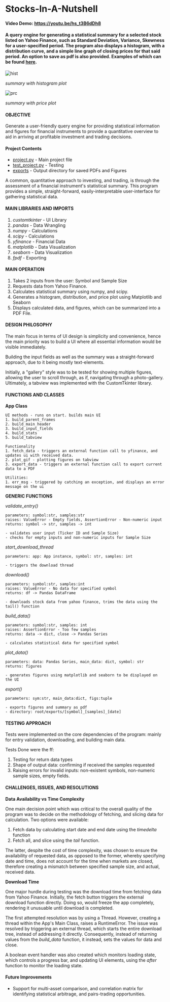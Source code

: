 # Stocks-In-A-Nutshell

#### Video Demo: https://youtu.be/hs_t3B6dDh8

#### A query engine for generating a statistical summary for a selected stock listed on Yahoo Finance, such as Standard Deviation, Variance, Skewness for a user-specified period. The program also displays a histogram, with a distribution curve, and a simple line graph of closing prices for that said period. An option to save as pdf is also provided. Examples of which can be found [here]().

![hist](https://github.com/alfarasjb/Stocks-In-A-Nutshell/assets/72119101/27109270-46e3-4d6f-88b7-dcd8f3ed505a)

_summary with histogram plot_


![prc](https://github.com/alfarasjb/Stocks-In-A-Nutshell/assets/72119101/d5d18669-c7f1-4e05-b701-9202690cfd77)

_summary with price plot_

#### **OBJECTIVE**
Generate a user-friendly query engine for providing statistical information and figures for financial instruments to provide a quantitative overview to aid in arriving at profitable investment and trading decisions.

#### Project Contents 
- [project.py]() - Main project file 
- [test_project.py]() - Testing 
- [exports]() - Output directory for saved PDFs and Figures


A common, quantitative approach to investing, and trading, is through the assessment of a financial instrument's statistical summary. This program provides a simple, straight-forward, easily-interpretable user-interface for gathering statistical data. 

#### **MAIN LIBRARIES AND IMPORTS**
1. _customtkinter_ - UI Library
2. _pandas_ - Data Wrangling
3. _numpy_ - Calculations
4. _scipy_ - Calculations
5. _yfinance_ - Financial Data
6. _matplotlib_ - Data Visualization
7. _seaborn_ - Data Visualization
8. _fpdf_ - Exporting

#### **MAIN OPERATION**
1. Takes 2 inputs from the user: Symbol and Sample Size
2. Requests data from Yahoo Finance.
3. Calculates statistical summary using numpy, and scipy. 
4. Generates a histogram, distribution, and price plot using Matplotlib and Seaborn
5. Displays calculated data, and figures, which can be summarized into a PDF File. 

#### **DESIGN PHILOSOPHY**
The main focus in terms of UI design is simplicity and convenience, hence the main priority was to build a UI where all essential information would be visible immediately. 

Building the input fields as well as the summary was a straight-forward approach, due to it being mostly text-elements.

Initially, a "gallery" style was to be tested for showing multiple figures, allowing the user to scroll through, as if, navigating through a photo-gallery. Ultimately, a tabview was implemented with the CustomTkinter library. 


#### **FUNCTIONS AND CLASSES**

**App Class**
```
UI methods - runs on start. builds main UI 
1. build_parent_frames
2. build_main_header
3. build_input_fields
4. build_stats
5. build_tabview

Functionality
1. fetch_data - triggers an external function call to yfinance, and updates ui with received data.
2. plot_gif - plotting figures on tabview 
3. export_data - triggers an external function call to export current data to a PDF

Utilities:
1. err_msg - triggered by catching an exception, and displays an error message on the ui
```
**GENERIC FUNCTIONS**


*validate_entry()*
```
parameters: symbol:str, samples:str
raises: ValueError - Empty fields, AssertionError - Non-numeric input
returns: symbol -> str, samples -> int

- validates user input (Ticker ID and Sample Size) 
- checks for empty inputs and non-numeric inputs for Sample Size
```

*start_download_thread*
```
parameters: app: App instance, symbol: str, samples: int

- triggers the download thread
```

*download()*
```
parameters: symbol:str, samples:int
raises: ValueError - No data for specified symbol
returns: df -> Pandas DataFrame

- downloads stock data from yahoo finance, trims the data using the tail() function
```
*build_data()*
```
parameters: symbol:str, samples: int
raises: AssertionError - Too few samples
returns: data -> dict, close -> Pandas Series

- calculates statistical data for specified symbol
```
*plot_data()*
```
parameters: data: Pandas Series, main_data: dict, symbol: str
returns: figures

- generates figures using matplotlib and seaborn to be displayed on the UI
```
*export()*
```
parameters: sym:str, main_data:dict, figs:tuple

- exports figures and summary as pdf
- directory: root/exports/[symbol]_[samples]_[date]
```
#### **TESTING APPROACH**
Tests were implemented on the core dependencies of the program: mainly for entry validation, downloading, and building main data. 

Tests Done were the ff: 
1. Testing for return data types
2. Shape of output data: confirming if received the samples requested
3. Raising errors for invalid inputs: non-existent symbols, non-numeric sample sizes, empty fields. 

#### **CHALLENGES, ISSUES, AND RESOLUTIONS** 
**Data Availability vs Time Complexity**

One main decision point which was critical to the overall quality of the program was to decide on the methodology of fetching, and slicing data for calculation. Two options were available:

1. Fetch data by calculating start date and end date using the *timedelta* function
2. Fetch all, and slice using the *tail* function. 

The latter, despite the cost of time complexity, was chosen to ensure the availability of requested data, as opposed to the former, whereby specifying date and time, does not account for the time when markets are closed, therefore creating a mismatch between specified sample size, and actual, received data. 

**Download Time** 

One major hurdle during testing was the download time from fetching data from Yahoo Finance. Initially, the fetch button triggers the external download function directly. Doing so, would freeze the app completely, rendering it unusuable until download is completed. 

The first attempted resolution was by using a Thread. However, creating a thread within the App's Main Class, raises a RuntimeError. The issue was resolved by triggering an external thread, which starts the entire download tree, instead of addressing it directly. Consequently, instead of returning values from the *build_data* function, it instead, sets the values for data and close. 

A boolean event handler was also created which monitors loading state, which controls a progress bar, and updating UI elements, using the *after* function to monitor the loading state.  

#### **Future Improvements**
- Support for multi-asset comparison, and correlation matrix for identifying statistical arbitrage, and pairs-trading opportunities.

